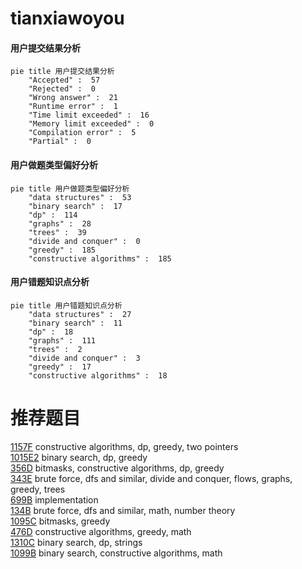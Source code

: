 # tianxiawoyou

<!-- tabs:start -->



#### **用户提交结果分析**

```mermaid
pie title 用户提交结果分析
    "Accepted" :  57
    "Rejected" :  0
    "Wrong answer" :  21
    "Runtime error" :  1
    "Time limit exceeded" :  16
    "Memory limit exceeded" :  0
    "Compilation error" :  5
    "Partial" :  0
```

#### **用户做题类型偏好分析**

```mermaid
pie title 用户做题类型偏好分析
    "data structures" :  53
    "binary search" :  17
    "dp" :  114
    "graphs" :  28
    "trees" :  39
    "divide and conquer" :  0
    "greedy" :  185
    "constructive algorithms" :  185
```
#### **用户错题知识点分析**

```mermaid
pie title 用户错题知识点分析
    "data structures" :  27
    "binary search" :  11
    "dp" :  18
    "graphs" :  111
    "trees" :  2
    "divide and conquer" :  3
    "greedy" :  17
    "constructive algorithms" :  18
```



<!-- tabs:end -->
# 推荐题目
[1157F](https://codeforces.com/contest/1157/problem/F)		constructive algorithms,
                        dp,
                        greedy,
                        two pointers		  
[1015E2](https://codeforces.com/contest/1015E/problem/2)		binary search,
                        dp,
                        greedy		  
[356D](https://codeforces.com/contest/356/problem/D)		bitmasks,
                        constructive algorithms,
                        dp,
                        greedy		  
[343E](https://codeforces.com/contest/343/problem/E)		brute force,
                        dfs and similar,
                        divide and conquer,
                        flows,
                        graphs,
                        greedy,
                        trees		  
[699B](https://codeforces.com/contest/699/problem/B)		implementation		  
[134B](https://codeforces.com/contest/134/problem/B)		brute force,
                        dfs and similar,
                        math,
                        number theory		  
[1095C](https://codeforces.com/contest/1095/problem/C)		bitmasks,
                        greedy		  
[476D](https://codeforces.com/contest/476/problem/D)		constructive algorithms,
                        greedy,
                        math		  
[1310C](https://codeforces.com/contest/1310/problem/C)		binary search,
                        dp,
                        strings		  
[1099B](https://codeforces.com/contest/1099/problem/B)		binary search,
                        constructive algorithms,
                        math		  
